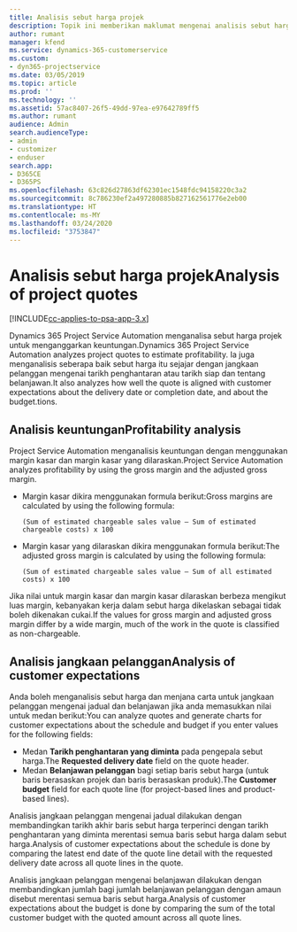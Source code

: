 ```yaml
---
title: Analisis sebut harga projek
description: Topik ini memberikan maklumat mengenai analisis sebut harga projek.
author: rumant
manager: kfend
ms.service: dynamics-365-customerservice
ms.custom:
- dyn365-projectservice
ms.date: 03/05/2019
ms.topic: article
ms.prod: ''
ms.technology: ''
ms.assetid: 57ac8407-26f5-49dd-97ea-e97642789ff5
ms.author: rumant
audience: Admin
search.audienceType:
- admin
- customizer
- enduser
search.app:
- D365CE
- D365PS
ms.openlocfilehash: 63c826d27863df62301ec1548fdc94158220c3a2
ms.sourcegitcommit: 8c786230ef2a497280885b827162561776e2eb00
ms.translationtype: HT
ms.contentlocale: ms-MY
ms.lasthandoff: 03/24/2020
ms.locfileid: "3753847"
---
```

# <a name="analysis-of-project-quotes"></a><span data-ttu-id="adc2f-103">Analisis sebut harga projek</span><span class="sxs-lookup"><span data-stu-id="adc2f-103">Analysis of project quotes</span></span>

[!INCLUDE[cc-applies-to-psa-app-3.x](../includes/cc-applies-to-psa-app-3x.md)]

<span data-ttu-id="adc2f-104">Dynamics 365 Project Service Automation menganalisa sebut harga projek untuk menganggarkan keuntungan.</span><span class="sxs-lookup"><span data-stu-id="adc2f-104">Dynamics 365 Project Service Automation analyzes project quotes to estimate profitability.</span></span> <span data-ttu-id="adc2f-105">Ia juga menganalisis seberapa baik sebut harga itu sejajar dengan jangkaan pelanggan mengenai tarikh penghantaran atau tarikh siap dan tentang belanjawan.</span><span class="sxs-lookup"><span data-stu-id="adc2f-105">It also analyzes how well the quote is aligned with customer expectations about the delivery date or completion date, and about the budget.tions.</span></span>

## <a name="profitability-analysis"></a><span data-ttu-id="adc2f-106">Analisis keuntungan</span><span class="sxs-lookup"><span data-stu-id="adc2f-106">Profitability analysis</span></span>

<span data-ttu-id="adc2f-107">Project Service Automation menganalisis keuntungan dengan menggunakan margin kasar dan margin kasar yang dilaraskan.</span><span class="sxs-lookup"><span data-stu-id="adc2f-107">Project Service Automation analyzes profitability by using the gross margin and the adjusted gross margin.</span></span>

- <span data-ttu-id="adc2f-108">Margin kasar dikira menggunakan formula berikut:</span><span class="sxs-lookup"><span data-stu-id="adc2f-108">Gross margins are calculated by using the following formula:</span></span>

  `
    (Sum of estimated chargeable sales value – Sum of estimated chargeable costs) x 100
  `
- <span data-ttu-id="adc2f-109">Margin kasar yang dilaraskan dikira menggunakan formula berikut:</span><span class="sxs-lookup"><span data-stu-id="adc2f-109">The adjusted gross margin is calculated by using the following formula:</span></span>

  `
    (Sum of estimated chargeable sales value – Sum of all estimated costs) x 100
  `

<span data-ttu-id="adc2f-110">Jika nilai untuk margin kasar dan margin kasar dilaraskan berbeza mengikut luas margin, kebanyakan kerja dalam sebut harga dikelaskan sebagai tidak boleh dikenakan cukai.</span><span class="sxs-lookup"><span data-stu-id="adc2f-110">If the values for gross margin and adjusted gross margin differ by a wide margin, much of the work in the quote is classified as non-chargeable.</span></span>

## <a name="analysis-of-customer-expectations"></a><span data-ttu-id="adc2f-111">Analisis jangkaan pelanggan</span><span class="sxs-lookup"><span data-stu-id="adc2f-111">Analysis of customer expectations</span></span>

<span data-ttu-id="adc2f-112">Anda boleh menganalisis sebut harga dan menjana carta untuk jangkaan pelanggan mengenai jadual dan belanjawan jika anda memasukkan nilai untuk medan berikut:</span><span class="sxs-lookup"><span data-stu-id="adc2f-112">You can analyze quotes and generate charts for customer expectations about the schedule and budget if you enter values for the following fields:</span></span>

- <span data-ttu-id="adc2f-113">Medan **Tarikh penghantaran yang diminta** pada pengepala sebut harga.</span><span class="sxs-lookup"><span data-stu-id="adc2f-113">The **Requested delivery date** field on the quote header.</span></span>
- <span data-ttu-id="adc2f-114">Medan **Belanjawan pelanggan** bagi setiap baris sebut harga (untuk baris berasaskan projek dan baris berasaskan produk).</span><span class="sxs-lookup"><span data-stu-id="adc2f-114">The **Customer budget** field for each quote line (for project-based lines and product-based lines).</span></span>

<span data-ttu-id="adc2f-115">Analisis jangkaan pelanggan mengenai jadual dilakukan dengan membandingkan tarikh akhir baris sebut harga terperinci dengan tarikh penghantaran yang diminta merentasi semua baris sebut harga dalam sebut harga.</span><span class="sxs-lookup"><span data-stu-id="adc2f-115">Analysis of customer expectations about the schedule is done by comparing the latest end date of the quote line detail with the requested delivery date across all quote lines in the quote.</span></span>

<span data-ttu-id="adc2f-116">Analisis jangkaan pelanggan mengenai belanjawan dilakukan dengan membandingkan jumlah bagi jumlah belanjawan pelanggan dengan amaun disebut merentasi semua baris sebut harga.</span><span class="sxs-lookup"><span data-stu-id="adc2f-116">Analysis of customer expectations about the budget is done by comparing the sum of the total customer budget with the quoted amount across all quote lines.</span></span>

